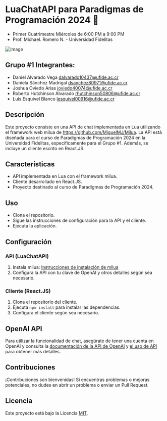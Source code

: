 # LuaChatAPI para Paradigmas de Programación 2024 🚀

- Primer Cuatrimestre Miércoles de 6:00 PM a 9:00 PM
- Prof. Michael. Romero N. - Universidad Fidelitas

![image](https://github.com/lesquive/LuaChatBotAPI/assets/51721338/35734dba-30cc-489a-a0ea-f9934efcc415)

## Grupo #1 Integrantes:

- Daniel Alvarado Vega dalvarado10437@ufide.ac.cr
- Daniela Sánchez Madrigal dsanchez80971@ufide.ac.cr
- Joshua Oviedo Arias joviedo40074@ufide.ac.cr
- Roberto Hutchinson Alvarado rhutchinson50806@ufide.ac.cr
- Luis Esquivel Blanco lesquivel00916@ufide.ac.cr

## Descripción

Este proyecto consiste en una API de chat implementada en Lua utilizando el framework web milua de https://github.com/MiguelMJ/Milua. La API está diseñada para el curso de Paradigmas de Programación 2024 en la Universidad Fidelitas, específicamente para el Grupo #1. Además, se incluye un cliente escrito en React.JS.

## Características

- API implementada en Lua con el framework milua.
- Cliente desarrollado en React.JS.
- Proyecto destinado al curso de Paradigmas de Programación 2024.

## Uso

- Clona el repositorio.
- Sigue las instrucciones de configuración para la API y el cliente.
- Ejecuta la aplicación.

## Configuración

### API (LuaChatAPI)

1. Instala milua: [Instrucciones de instalación de milua](https://github.com/MiguelMJ/Milua#installation)
2. Configura la API con tu clave de OpenAI y otros detalles según sea necesario.

### Cliente (React.JS)

1. Clona el repositorio del cliente.
2. Ejecuta `npm install` para instalar las dependencias.
3. Configura el cliente según sea necesario.

## OpenAI API

Para utilizar la funcionalidad de chat, asegúrate de tener una cuenta en OpenAI y consulta la [documentación de la API de OpenAI](https://platform.openai.com/docs/api-reference/introduction) y [el uso de API](https://platform.openai.com/usage) para obtener más detalles.

## Contribuciones

¡Contribuciones son bienvenidas! Si encuentras problemas o mejoras potenciales, no dudes en abrir un problema o enviar un Pull Request.

## Licencia

Este proyecto está bajo la Licencia [MIT](LICENSE).
